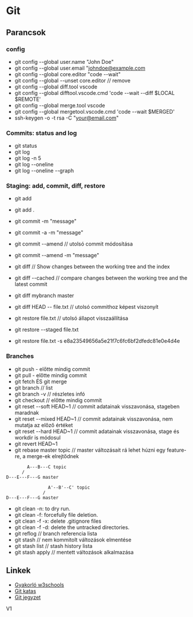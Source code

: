 # Git

## Parancsok

### config

- git config --global user.name "John Doe"
- git config --global user.email "johndoe@example.com
- git config --global core.editor "code --wait"
- git config --global --unset core.editor // remove
- git config --global diff.tool vscode
- git config --global difftool.vscode.cmd 'code --wait --diff $LOCAL $REMOTE'
- git config --global merge.tool vscode
- git config --global mergetool.vscode.cmd 'code --wait $MERGED'
- ssh-keygen -o -t rsa -C "your@email.com"

### Commits: status and log

- git status
- git log
- git log -n 5
- git log --oneline
- git log --oneline --graph

### Staging: add, commit, diff, restore

- git add <filename>
- git add .
- git commit -m "message"
- git commit -a -m "message"
- git commit --amend // utolsó commit módosítása
- git commit --amend -m "message"

- git diff // Show changes between the working tree and the index
- git diff --cached // compare changes between the working tree and the latest commit
- git diff mybranch master
- git diff HEAD -- file.txt // utolsó commithoz képest viszonyít
- git restore file.txt // utolsó állapot visszaállítása
- git restore --staged file.txt
- git restore file.txt -s e8a23549656a5e21f7c6fc6bf2dfedc81e0e4d4e

### Branches

- git push - előtte mindig commit
- git pull - előtte mindig commit
- git fetch ÉS git merge
- git branch // list
- git branch -v // részletes infó
- git checkout <branchname> // előtte mindig commit
- git reset --soft HEAD~1 // commit adatainak visszavonása, stageben maradnak
- git reset --mixed HEAD~1 // commit adatainak visszavonása, nem mutatja az előző értéket
- git reset --hard HEAD~1 // commit adatainak visszavonása, stage és workdir is módosul
- git revert HEAD~1
- git rebase master topic // master változásait rá lehet húzni egy feature-re, a merge-ek elrejtődnek

```
        A---B---C topic
      /
D---E---F---G master

                A'--B'--C' topic
              /
D---E---F---G master
```

- git clean -n: to dry run.
- git clean -f: forcefully file deletion.
- git clean -f -x: delete .gitignore files
- git clean -f -d: delete the untracked directories.
- git reflog // branch referencia lista
- git stash // nem kommitolt változások elmentése
- git stash list // stash history lista
- git stash apply // mentett változások alkalmazása

## Linkek

- [Gyakorló w3schools](https://www.w3schools.com/git/git_exercises.asp)
- [Git katas](https://github.com/eficode-academy/git-katas)
- [Git jegyzet](https://desoft.hu/downloads/git/git_v1.0.pdf)

V1
